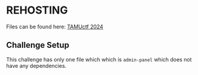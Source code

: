 # REHOSTING

Files can be found here: [TAMUctf 2024](https://github.com/tamuctf/tamuctf-2024/blob/master/crypto/criminal/server.pyy)

## Challenge Setup
This challenge has only one file which which is `admin-panel` which does not have any dependencies.